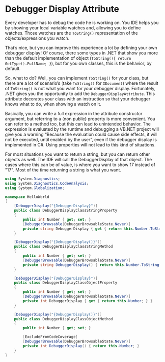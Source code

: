 # Debugger Display Attribute
Every developer has to debug the code he is working on. You IDE helps you by
showing your local variable watches and, allowing you to define watches. Those
watches are the `ToString()` representation of the objects/expressions you watch.

That’s nice, but you can improve this experience a lot by defining your own
debugger display! Of course, there some types in .NET that show you more than
the default implementation of object (`ToString(){ return GetType().FullName; }`),
but for you own classes, this is the behavior, by default.

So, what to do? Well, you can implement `ToString()` for your class, but there
are a lot of scenario’s (take `ToString()` for `XDocument`) where the result of
`ToString()` is not what you want for your debugger display. Fortunately, .NET
gives you the opportunity to add the `DebuggerDisplayAttribute`. This attribute
decorates your class with an instruction so that your debugger knows what to do,
when showing a watch on it.

Basically, you can write a full expression in the attribute constructor argument,
but referring to a (non public) property is more convenient. You can refer to a
method too, but this can lead to unintended behavior. The expression is evaluated
by the runtime and debugging a VB.NET project will give you a warning “Because
the evaluation could cause side effects, it will not be executed, until enabled
by the user”, even if the debugger display is implemented in C#. Using properties
will not lead to this kind of situations.

For most situations you want to return a string, but you can return other objects
as well. The IDE will call the DebuggerDisplay of that object. The cases where
this can be of value, is where you want to show 17 instead of "17". Most of the
time returning a string is what you want.

``` C#
using System.Diagnostics;
using System.Diagnostics.CodeAnalysis;
using System.Globalization;

namespace HelloWorld
{
	[DebuggerDisplay("{DebuggerDisplay}")]
	public class DebuggerDisplayClassStringProperty
	{
		public int Number { get; set; }
		[DebuggerBrowsable(DebuggerBrowsableState.Never)]
		private string DebuggerDisplay { get { return this.Number.ToString(CultureInfo.InvariantCulture); } }
	}

	[DebuggerDisplay("{DebuggerDisplay()}")]
	public class DebuggerDisplayClassStringMethod
	{
		public int Number { get; set; }
		[DebuggerBrowsable(DebuggerBrowsableState.Never)]
		private string DebuggerDisplay() { return this.Number.ToString(CultureInfo.InvariantCulture); }
	}

	[DebuggerDisplay("{DebuggerDisplay}")]
	public class DebuggerDisplayClassObjectProperty
	{
		public int Number { get; set; }
		[DebuggerBrowsable(DebuggerBrowsableState.Never)]
		private int DebuggerDisplay { get { return this.Number; } }
	}

	[DebuggerDisplay("{DebuggerDisplay()}")]
	public class DebuggerDisplayClassObjectMethod
	{
		public int Number { get; set; }

		[ExcludeFromCodeCoverage]
		[DebuggerBrowsable(DebuggerBrowsableState.Never)]
		private int DebuggerDisplay() { return this.Number; }
	}
}
```